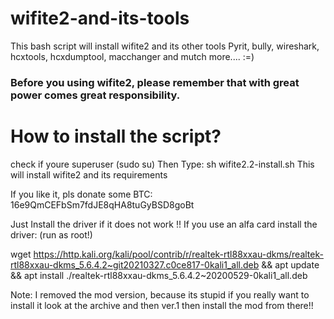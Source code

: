 # wifite2-and-its-tools
 This bash script will install wifite2 and its other tools Pyrit, bully, wireshark, hcxtools, hcxdumptool, macchanger and mutch more.... :=)

### Before you using wifite2, please remember that with great power comes great responsibility. 

# How to install the script?
check if youre superuser (sudo su)
Then Type:
sh wifite2.2-install.sh
This will install wifite2 and its requirements



If you like it, pls donate some BTC:
16e9QmCEFbSm7fdJE8qHA8tuGyBSD8goBt


Just Install the driver if it does not work !!
If you use an alfa card install the driver:
(run as root!)

wget https://http.kali.org/kali/pool/contrib/r/realtek-rtl88xxau-dkms/realtek-rtl88xxau-dkms_5.6.4.2~git20210327.c0ce817-0kali1_all.deb && apt update && apt install ./realtek-rtl88xxau-dkms_5.6.4.2~20200529-0kali1_all.deb



Note:
I removed the mod version, because its stupid 
if you really want to install it look at the archive and then ver.1
then install the mod from there!!
